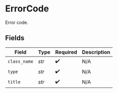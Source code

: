 # ErrorCode

Error code.


## Fields

| Field              | Type               | Required           | Description        |
| ------------------ | ------------------ | ------------------ | ------------------ |
| `class_name`       | *str*              | :heavy_check_mark: | N/A                |
| `type`             | *str*              | :heavy_check_mark: | N/A                |
| `title`            | *str*              | :heavy_check_mark: | N/A                |